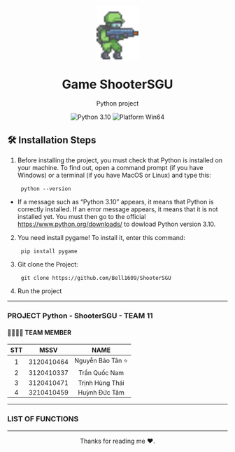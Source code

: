 <p align="center">
  <img width="96" align="center" src="img/tile/15.png" alt="logo">
</p>
  <h1 align="center">
  Game ShooterSGU
</h1>
<p align="center">
  Python project
</p>

<p align="center">

  <a style="text-decoration:none">
    <img src="https://img.shields.io/badge/Python-3.10-blue.svg?color=00B16A" alt="Python 3.10"/>
  </a>

  <a style="text-decoration:none">
    <img src="https://img.shields.io/badge/Platform-Win64%20-blue?color=00B16A" alt="Platform Win64"/>
  </a>
</p>

## 🛠️ Installation Steps

1. Before installing the project, you must check that Python is installed on your machine. To find out, open a command prompt (if you have Windows) or a terminal (if you have MacOS or Linux) and type this:
    
   ```shell
    python --version
   ```
 - If a message such as “Python 3.10” appears, it means that Python is correctly installed. If an error message appears, it means that it is not installed yet. You must then go to the official https://www.python.org/downloads/ to dowload Python version 3.10.
2. You need install pygame! To install it, enter this command:
   ```shell
    pip install pygame
   ```
3. Git clone the Project:
   ```shell
    git clone https://github.com/Bell1609/ShooterSGU
    ```
4. Run the project
   
--------------------------

### PROJECT Python - ShooterSGU - TEAM 11 

#### 👨‍👨‍👦‍👦 TEAM MEMBER
| STT | MSSV | NAME  |
|:-------:|:------:|:-------:|
|  1  |  3120410464  |   Nguyễn Bảo Tân ⭐  |
|  2  |  3120410337  |   Trần Quốc Nam      |
|  3  |  3120410471  |   Trịnh Hùng Thái    | 
|  4  |  3210410459  |   Huỳnh Đức Tâm      |

-----------------------------------------------------------------------------------------------
### LIST OF FUNCTIONS


-----------------------------------------------------------------------------------------------
<p align="center">
  Thanks for reading me ❤️.
</p>


